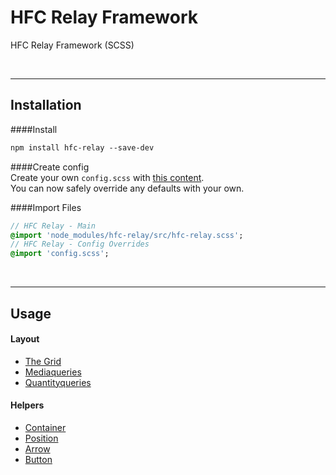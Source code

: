 # HFC Relay Framework
HFC Relay Framework (SCSS)

<br><hr>
## Installation

####Install<br>
```sass
npm install hfc-relay --save-dev
```

####Create config<br> 
Create your own `config.scss` with [this content](src/_config.scss). <br>
You can now safely override any defaults with your own.


####Import Files<br> 
```sass
// HFC Relay - Main
@import 'node_modules/hfc-relay/src/hfc-relay.scss';
// HFC Relay - Config Overrides
@import 'config.scss';
```


<br><hr>
## Usage

#### Layout
- [The Grid](docs/grid.md)
- [Mediaqueries](docs/mediaqueries.md)
- [Quantityqueries](docs/quantityqueries.md)

#### Helpers
- [Container](docs/container.md)
- [Position](docs/position.md)
- [Arrow](docs/arrow.md)
- [Button](docs/button.md)
